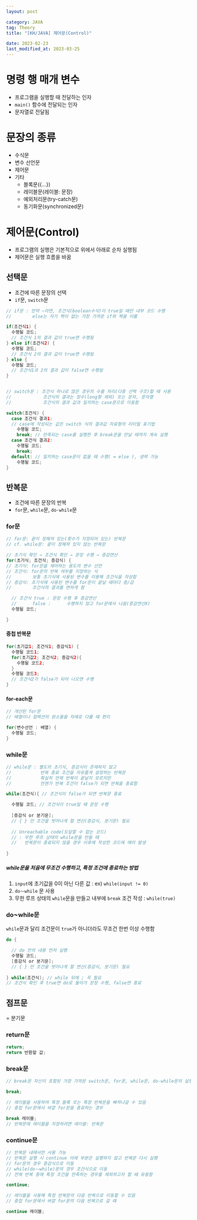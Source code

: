 ```yaml
---
layout: post

category: JAVA
tag: Theory
title: "[KH/JAVA] 제어문(Control)"

date: 2023-02-23
last_modified_at: 2023-03-25
---
```


# 명령 행 매개 변수
- 프로그램을 실행할 때 전달하는 인자
- `main()` 함수에 전달되는 인자
- 문자열로 전달됨

# 문장의 종류
- 수식문
- 변수 선언문
- 제어문
- 기타
  + 블록문({…})
  + 레이블문(레이블: 문장)
  + 예외처리문(try-catch문)
  + 동기화문(synchronized문)

# 제어문(Control)
- 프로그램의 실행은 기본적으로 위에서 아래로 순차 실행됨
- 제어문은 실행 흐름을 바꿈

## 선택문
- 조건에 따른 문장의 선택
- `if`문, `switch`문

```java
// if문 : 만약 ~라면, 조건식(boolean수식)이 true일 때만 내부 코드 수행
// 		  else는 자기 짝이 없는 가장 가까운 if와 짝을 이룸

if(조건식1) { 
  수행될 코드;
  // 조건식 1의 결과 값이 true면 수행됨
} else if(조건식2) {
  수행될 코드;
  // 조건식 2의 결과 값이 true면 수행됨
} else {
  수행될 코드;
  // 조건식1과 2의 결과 값이 false면 수행됨
}


// switch문 : 조건식 하나로 많은 경우의 수를 처리(다중 선택 구조)할 때 사용
//            조건식의 결과는 정수(long형 제외) 또는 문자, 문자열
//            조건식의 결과 값과 일치하는 case문으로 이동함

switch(조건식) {
  case 조건식 결과1: 
  // case에 작성되는 값은 switch 식의 결과값 자료형의 리터럴 표기법
    수행될 코드;
    break; // 만족되는 case를 실행한 후 break문을 만날 때까지 계속 실행
  case 조건식 결과2:
    수행될 코드;
    break;
  default: // 일치하는 case문이 없을 때 수행( = else ), 생략 가능
    수행될 코드;
}
```

## 반복문
- 조건에 따른 문장의 반복
- `for`문, `while`문, `do-while`문

### for문

```java
// for문: 끝이 정해져 있는(횟수가 지정되어 있는) 반복문
// cf. while문: 끝이 정해져 있지 않는 반복문

// 초기식 확인 → 조건식 확인 → 문장 수행 → 증감연산
for(초기식; 조건식; 증감식) {
// 초기식: for문을 제어하는 용도의 변수 선언
// 조건식: for문의 반복 여부를 지정하는 식
//        보통 초기식에 사용된 변수를 이용해 조건식을 작성함
// 증감식: 초기식에 사용된 변수를 for문이 끝날 때마다 증/감
//        조건식의 결과를 변하게 함

  // 조건식 true : 문장 수행 후 증감연산
  //      false :      수행하지 않고 for문에서 나옴(증감연산X)
  수행될 코드;

}
```

#### 중첩 반복문

```java
for(초기값1; 조건식1; 증감식1) {
  수행될 코드1;
  for(초기값2; 조건식2; 증감식2){
    수행될 코드2;
  }
  수행될 코드3;
  // 조건식2가 false가 되어 나오면 수행
}
```

#### for-each문

```java
// 개선된 for문
// 배열이나 컬렉션의 원소들을 차례로 다룰 때 편리

for(변수선언 : 배열) {
  수행될 코드;
}
```

### while문

```java
// while문 : 별도의 초기식, 증감식이 존재하지 않고
//           반복 종료 조건을 자유롭게 설정하는 반복문
//           확실히 언제 반복이 끝날지 모르지만
//           언젠가 반복 조건이 false가 되면 반복을 종료함

while(조건식){ // 조건식이 false가 되면 반복문 종료

  수행될 코드; // 조건식이 true일 때 문장 수행
  
  [증감식 or 분기문]; 
  // { } 안 조건을 벗어나게 할 연산(증감식, 분기문) 필요
  
  // Unreachable code(도달할 수 없는 코드)
  // : 무한 루프 상태의 while문을 만들 때
  //   반복문이 종료되지 않을 경우 이후에 작성한 코드에 에러 발생
  
}
```

##### while문을 처음에 무조건 수행하고, 특정 조건에 종료하는 방법

 1. `input`에 초기값을 0이 아닌 다른 값 : ex) `while(input != 0)`
 2. `do⁓while` 문 사용
 3. 무한 루프 상태의 `while`문을 만들고 내부에 `break` 조건 작성 : `while(true)`

### do⁓while문
`while`문과 달리 조건문이 `true`가 아니더라도 무조건 한번 이상 수행함

```java
do { 

  // do 안의 내용 먼저 실행
  수행될 코드;
  [증감식 or 분기문]; 
  // { } 안 조건을 벗어나게 할 연산(증감식, 분기문) 필요
  
} while(조건식); // while 뒤에 ; 꼭 필요
// 조건식 확인 후 true면 do로 돌아가 문장 수행, false면 종료
```


## 점프문
= 분기문

### return문

```java
return;
return 반환할 값;
```

### break문

```java
// break문 자신이 포함된 가장 가까운 switch문, for문, while문, do-while문의 실행을 끝냄

break;

// 레이블을 사용하여 특정 블록 또는 특정 반복문을 빠져나갈 수 있음
// 중첩 for문에서 바깥 for문을 종료하는 경우

break 레이블;
// 반복문에 레이블을 지정하려면 레이블: 반복문
```

### continue문

```java
// 반복문 내에서만 사용 가능
// 반복문 실행 시 continue 아래 부분은 실행하지 않고 반복문 다시 실행
// for문의 경우 증감식으로 이동
// while(do⁓while)문의 경우 조건식으로 이동
// 전체 반복 중에 특정 조건을 만족하는 경우를 제외하고자 할 때 유용함

continue;

// 레이블을 사용해 특정 반복문의 다음 반복으로 이동할 수 있음
// 중첩 for문에서 바깥 for문의 다음 반복으로 갈 때

continue 레이블;
```


